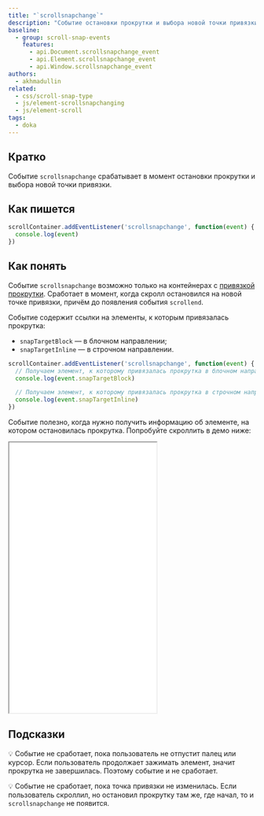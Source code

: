 ```yaml
---
title: "`scrollsnapchange`"
description: "Событие остановки прокрутки и выбора новой точки привязки."
baseline:
  - group: scroll-snap-events
    features:
      - api.Document.scrollsnapchange_event
      - api.Element.scrollsnapchange_event
      - api.Window.scrollsnapchange_event
authors:
  - akhmadullin
related:
  - css/scroll-snap-type
  - js/element-scrollsnapchanging
  - js/element-scroll
tags:
  - doka
---
```


## Кратко

Событие `scrollsnapchange` срабатывает в момент остановки прокрутки и выбора новой точки привязки.

## Как пишется

```js
scrollContainer.addEventListener('scrollsnapchange', function(event) {
  console.log(event)
})
```

## Как понять

Событие `scrollsnapchange` возможно только на контейнерах с [привязкой прокрутки](/css/scroll-snap-type/). Сработает в момент, когда скролл остановился на новой точке привязки, причём до появления события `scrollend`.

Событие содержит ссылки на элементы, к которым привязалась прокрутка:

- `snapTargetBlock` — в блочном направлении;
- `snapTargetInline` — в строчном направлении.

```js
scrollContainer.addEventListener('scrollsnapchange', function(event) {
  // Получаем элемент, к которому привязалась прокрутка в блочном направлении
  console.log(event.snapTargetBlock)

  // Получаем элемент, к которому привязалась прокрутка в строчном направлении
  console.log(event.snapTargetInline)
})
```

Событие полезно, когда нужно получить информацию об элементе, на котором остановилась прокрутка. Попробуйте скроллить в демо ниже:

<iframe title="Получение номера слайда при остановке" src="demos/carousel/" height="550"></iframe>

## Подсказки

💡 Событие не сработает, пока пользователь не отпустит палец или курсор. Если пользователь продолжает зажимать элемент, значит прокрутка не завершилась. Поэтому событие и не сработает.

💡 Событие не сработает, пока точка привязки не изменилась. Если пользователь скроллил, но остановил прокрутку там же, где начал, то и `scrollsnapchange` не появится.
